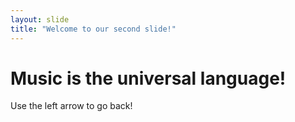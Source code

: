 ```yaml
---
layout: slide
title: "Welcome to our second slide!"
---
```

# Music is the universal language!
Use the left arrow to go back!
